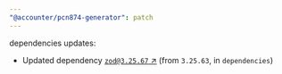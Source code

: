 ```yaml
---
"@accounter/pcn874-generator": patch
---
```

dependencies updates:
  - Updated dependency [`zod@3.25.67` ↗︎](https://www.npmjs.com/package/zod/v/3.25.67) (from `3.25.63`, in `dependencies`)
